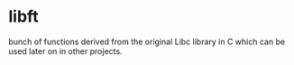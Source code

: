 # libft
bunch of functions derived from the original Libc library in C which can be used later on in other projects.
